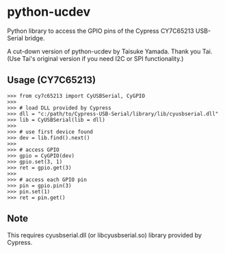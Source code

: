 python-ucdev
============

Python library to access the GPIO pins of the Cypress CY7C65213 USB-Serial bridge.

A cut-down version of python-ucdev by Taisuke Yamada. Thank you Tai.
(Use Tai's original version if you need I2C or SPI functionality.)

## Usage (CY7C65213)

    >>> from cy7c65213 import CyUSBSerial, CyGPIO
    >>> 
    >>> # load DLL provided by Cypress
    >>> dll = "c:/path/to/Cypress-USB-Serial/library/lib/cyusbserial.dll"
    >>> lib = CyUSBSerial(lib = dll)
    >>>
    >>> # use first device found
    >>> dev = lib.find().next()
    >>>
    >>> # access GPIO
    >>> gpio = CyGPIO(dev)
    >>> gpio.set(3, 1)
    >>> ret = gpio.get(3)
    >>>
    >>> # access each GPIO pin
    >>> pin = gpio.pin(3)
    >>> pin.set(1)
    >>> ret = pin.get()

## Note
This requires cyusbserial.dll (or libcyusbserial.so) library
provided by Cypress.

